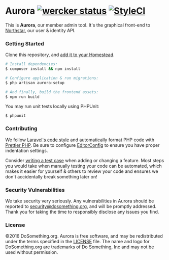 # Aurora [![wercker status](https://app.wercker.com/status/6941ef894ee169cc7cf72297186e107d/s/master 'wercker status')](https://app.wercker.com/project/byKey/6941ef894ee169cc7cf72297186e107d) [![StyleCI](https://styleci.io/repos/28877721/shield)](https://styleci.io/repos/28877721)

This is **Aurora**, our member admin tool. It's the graphical front-end to [Northstar](https://www.github.com/dosomething/northstar), our user & identity API.

### Getting Started

Clone this repository, and [add it to your Homestead](https://github.com/DoSomething/communal-docs/blob/master/Homestead/readme.md).

```sh
# Install dependencies:
$ composer install && npm install

# Configure application & run migrations:
$ php artisan aurora:setup

# And finally, build the frontend assets:
$ npm run build
```

You may run unit tests locally using PHPUnit:

    $ phpunit

### Contributing

We follow [Laravel's code style](https://laravel.com/docs/6.x/contributions#coding-style) and automatically
format PHP code with [Prettier PHP](https://github.com/prettier/plugin-php). Be sure to configure
[EditorConfig](http://editorconfig.org) to ensure you have proper indentation settings.

Consider [writing a test case](http://laravel.com/docs/5.1/testing) when adding or changing a feature.
Most steps you would take when manually testing your code can be automated, which makes it easier for
yourself & others to review your code and ensures we don't accidentally break something later on!

### Security Vulnerabilities

We take security very seriously. Any vulnerabilities in Aurora should be reported to [security@dosomething.org](mailto:security@dosomething.org),
and will be promptly addressed. Thank you for taking the time to responsibly disclose any issues you find.

### License

&copy;2016 DoSomething.org. Aurora is free software, and may be redistributed under the terms specified
in the [LICENSE](https://github.com/DoSomething/aurora/blob/dev/LICENSE) file. The name and logo for
DoSomething.org are trademarks of Do Something, Inc and may not be used without permission.
